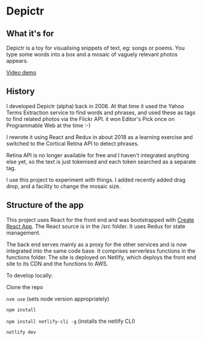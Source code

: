 # Depictr

## What it's for

Depictr is a toy for visualising snippets of text, eg: songs or poems. You type some words into a box and a mosaic of vaguely relevant photos appears.

<!-- https://depictr.netlify.app/ -->

[Video demo](https://www.useloom.com/share/fe565eddb4f047f09bdc85422a7af2a3)

## History

I developed Depictr (alpha) back in 2006. At that time it used the Yahoo Terms Extraction service to find words and phrases, 
and used these as tags to find related photos via the Flickr API. it won Editor's Pick once on Programmable Web at the time :-)

I rewrote it using React and Redux in about 2018 as a learning exercise and switched to the Cortical Retina API to detect phrases.

Retina API is no longer available for free and I haven't integrated anything else yet, so the text is just tokenised and each token searched as a separate tag.

I use this project to experiment with things. I added recently added drag drop, and a facility to change the mosaic size.
## Structure of the app

This project uses React for the front end and was bootstrapped with [Create React App](https://github.com/facebookincubator/create-react-app).
The React source is in the /src folder. It uses Redux for state management.

The back end serves mainly as a proxy for the other services and is now integrated into the same code base. It comprises serverless functions in the functions folder. The site is deployed on Netlify, which deploys the front end site to its CDN and the functions to AWS.

To develop locally:

Clone the repo

`nvm use` (sets node version appropriately)

`npm install`

`npm install netlify-cli -g` (installs the netlify CLI)

`netlify dev`





